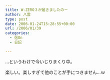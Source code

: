 ```yaml
---
title: W-ZERO３が届きましたのー
author: 八雲
type: post
date: 2006-01-24T15:28:55+00:00
url: /2006/01/39
categories:
  - 信On
  - 日記

---
```

…というわけで今いじりまくり中。
  
楽しい。楽しすぎて他のことが手につきません…ｗ